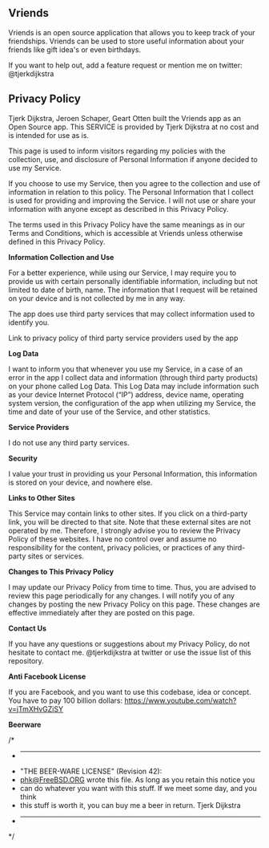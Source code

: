 ## Vriends
Vriends is an open source application that allows you to keep track of your friendships. Vriends can be used to store useful information about your friends like gift idea's or even birthdays.

If you want to help out, add a feature request or mention me on twitter: @tjerkdijkstra

## Privacy Policy

Tjerk Dijkstra, Jeroen Schaper, Geart Otten built the Vriends app as an Open Source app. This SERVICE is provided by Tjerk Dijkstra at no cost and is intended for use as is.

This page is used to inform visitors regarding my policies with the collection, use, and disclosure of Personal Information if anyone decided to use my Service.

If you choose to use my Service, then you agree to the collection and use of information in relation to this policy. The Personal Information that I collect is used for providing and improving the Service. I will not use or share your information with anyone except as described in this Privacy Policy.

The terms used in this Privacy Policy have the same meanings as in our Terms and Conditions, which is accessible at Vriends unless otherwise defined in this Privacy Policy.

**Information Collection and Use**

For a better experience, while using our Service, I may require you to provide us with certain personally identifiable information, including but not limited to date of birth, name. The information that I request will be retained on your device and is not collected by me in any way.

The app does use third party services that may collect information used to identify you.

Link to privacy policy of third party service providers used by the app

**Log Data**

I want to inform you that whenever you use my Service, in a case of an error in the app I collect data and information (through third party products) on your phone called Log Data. This Log Data may include information such as your device Internet Protocol (“IP”) address, device name, operating system version, the configuration of the app when utilizing my Service, the time and date of your use of the Service, and other statistics.

**Service Providers**

I do not use any third party services.

**Security**

I value your trust in providing us your Personal Information, this information is stored on your device, and nowhere else.

**Links to Other Sites**

This Service may contain links to other sites. If you click on a third-party link, you will be directed to that site. Note that these external sites are not operated by me. Therefore, I strongly advise you to review the Privacy Policy of these websites. I have no control over and assume no responsibility for the content, privacy policies, or practices of any third-party sites or services.

**Changes to This Privacy Policy**

I may update our Privacy Policy from time to time. Thus, you are advised to review this page periodically for any changes. I will notify you of any changes by posting the new Privacy Policy on this page. These changes are effective immediately after they are posted on this page.

**Contact Us**

If you have any questions or suggestions about my Privacy Policy, do not hesitate to contact me.
@tjerkdijkstra at twitter or use the issue list of this repository.


**Anti Facebook License**

If you are Facebook, and you want to use this codebase, idea or concept.
You have to pay 100 billion dollars: https://www.youtube.com/watch?v=jTmXHvGZiSY


**Beerware**

/*
 * ----------------------------------------------------------------------------
 * "THE BEER-WARE LICENSE" (Revision 42):
 * <phk@FreeBSD.ORG> wrote this file.  As long as you retain this notice you
 * can do whatever you want with this stuff. If we meet some day, and you think
 * this stuff is worth it, you can buy me a beer in return.   Tjerk Dijkstra
 * ----------------------------------------------------------------------------
 */
